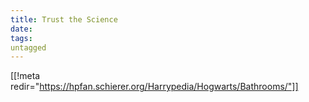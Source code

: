 ```yaml
---
title: Trust the Science
date: 
tags:
untagged
---
```

[[!meta redir="https://hpfan.schierer.org/Harrypedia/Hogwarts/Bathrooms/"]]
